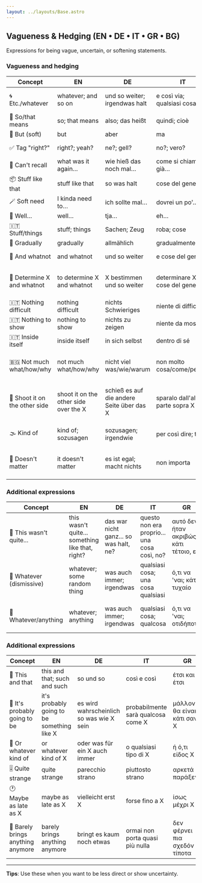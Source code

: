 ```yaml
---
layout: ../layouts/Base.astro
---
```

## Vagueness & Hedging (EN • DE • IT • GR • BG)

Expressions for being vague, uncertain, or softening statements.

### Vagueness and hedging
| Concept | EN | DE | IT | GR | BG |
|---|---|---|---|---|---|
| 🌀 Etc./whatever | whatever; and so on | und so weiter; irgendwas halt | e così via; qualsiasi cosa | και τα λοιπά; ό,τι να 'ναι | не знам си какво… |
| 🔁 So/that means | so; that means | also; das heißt | quindi; cioè | άρα; δηλαδή | значи |
| 🚧 But (soft) | but | aber | ma | αλλά | ама |
| ✅ Tag "right?" | right?; yeah? | ne?; gell? | no?; vero? | έτσι; σωστά; ε; | нали?; нали вече спа не |
| 🧠 Can't recall | what was it again… | wie hieß das noch mal… | come si chiamava già… | πώς το λέγανε… | к'во беше там… |
| 📦 Stuff like that | stuff like that | so was halt | cose del genere | τέτοια πράγματα | такива там |
| 🪄 Soft need | I kinda need to… | ich sollte mal… | dovrei un po'… | κάπως πρέπει να… | нещо трябва да… |
| 🤷 Well… | well… | tja… | eh… | ε… | еми… |
| 🇮🇹 Stuff/things | stuff; things | Sachen; Zeug | roba; cose | πράγματα; αντικείμενα | неща; работи |
| 🤷 Gradually | gradually | allmählich | gradualmente | σταδιακά | постепенно |
| 🤷 And whatnot | and whatnot | und so weiter | e cose del genere | και τα λοιπά | и какво ли не |
| 🤷 Determine X and whatnot | to determine X and whatnot | X bestimmen und so weiter | determinare X e cose del genere | να καθορίσω X και τα λοιπά | да определя X и какво ли не |
| 🇮🇹 Nothing difficult | nothing difficult | nichts Schwieriges | niente di difficile | τίποτα δύσκολο | нищо трудно |
| 🇮🇹 Nothing to show | nothing to show | nichts zu zeigen | niente da mostrare | τίποτα να δείξω | нищо за показване |
| 🇮🇹 Inside itself | inside itself | in sich selbst | dentro di sé | μέσα του | в себе си |
| 🇧🇬 Not much what/how/why | not much what/how/why | nicht viel was/wie/warum | non molto cosa/come/perché | όχι πολύ τι/πώς/γιατί | то няма много какво/как/защо |
| 🤷 Shoot it on the other side | shoot it on the other side over the X | schieß es auf die andere Seite über das X | sparalo dall'altra parte sopra X | ρίξ' το από την άλλη πλευρά πάνω από το X | стреляй го от другата страна над X |
| 🌫️ Kind of | kind of; sozusagen | sozusagen; irgendwie | per così dire; tipo | ας πούμε; κάπως | така да се каже; нещо като |
| 🤷 Doesn't matter | it doesn't matter | es ist egal; macht nichts | non importa | δεν πειράζει; δεν έχει σημασία | няма значение |

### Additional expressions
| Concept | EN | DE | IT | GR | BG |
|---|---|---|---|---|---|
| 🤷 This wasn't quite... | this wasn't quite... something like that, right? | das war nicht ganz... so was halt, ne? | questo non era proprio... una cosa così, no? | αυτό δεν ήταν ακριβώς... κάτι τέτοιο, ε; | тоя не беше чак... нещо такова нали |
| 🤷 Whatever (dismissive) | whatever; some random thing | was auch immer; irgendwas | qualsiasi cosa; una cosa qualsiasi | ό,τι να 'ναι; κάτι τυχαίο | еди какво си |
| 🔄 Whatever/anything | whatever; anything | was auch immer; irgendwas | qualsiasi cosa; qualcosa | ό,τι να 'ναι; οτιδήποτε | каквото и да е; нещо си |

### Additional expressions
| Concept | EN | DE | IT | GR | BG |
|---|---|---|---|---|---|
| 🤷 This and that | this and that; such and such | so und so | così e così | έτσι και έτσι | така и така |
| 🔮 It's probably going to be | it's probably going to be something like X | es wird wahrscheinlich so was wie X sein | probabilmente sarà qualcosa come X | μάλλον θα είναι κάτι σαν X | вероятно ще бъде нещо като X |
| 🤷 Or whatever kind of | or whatever kind of X | oder was für ein X auch immer | o qualsiasi tipo di X | ή ό,τι είδος X | или каквото и да е X |
| 🎚️ Quite strange | quite strange | parecchio strano | piuttosto strano | αρκετά παράξενο | доста странно |
| 🕐 Maybe as late as X | maybe as late as X | vielleicht erst X | forse fino a X | ίσως μέχρι X | май чак X |
| 🤷 Barely brings anything anymore | barely brings anything anymore | bringt es kaum noch etwas | ormai non porta quasi più nulla | δεν φέρνει πια σχεδόν τίποτα | вече почти нищо не носи |

---
**Tips**: Use these when you want to be less direct or show uncertainty.
